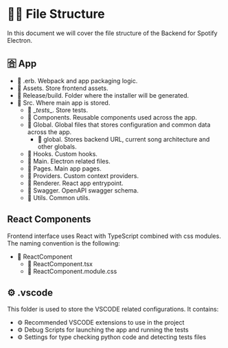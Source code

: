 # 📁📄 File Structure

In this document we will cover the file structure of the Backend for Spotify Electron.

## 🈴 App

- 📁 .erb. Webpack and app packaging logic.
- 📁 Assets. Store frontend assets.
- 📁 Release/build. Folder where the installer will be generated.
- 📁 Src. Where main app is stored.
  - 📁 \__tests__. Store tests.
  - 📁 Components. Reusable components used across the app.
  - 📁 Global. Global files that stores configuration and common data across the app.
    - 📄 global. Stores backend URL, current song architecture and other globals.
  - 📁 Hooks. Custom hooks.
  - 📁 Main. Electron related files.
  - 📁 Pages. Main app pages.
  - 📁 Providers. Custom context providers.
  - 📁 Renderer. React app entrypoint.
  - 📁 Swagger. OpenAPI swagger schema.
  - 📁 Utils. Common utils.

## React Components

Frontend interface uses React with TypeScript combined with css modules. The naming convention
is the following:

- 📁 ReactComponent
  - 📄 ReactComponent.tsx
  - 📄 ReactComponent.module.css

## ⚙️ .vscode

This folder is used to store the VSCODE related configurations. It contains:

-  ⚙️ Recommended VSCODE extensions to use in the project
-  ⚙️ Debug Scripts for launching the app and running the tests
-  ⚙️ Settings for type checking python code and detecting tests files
